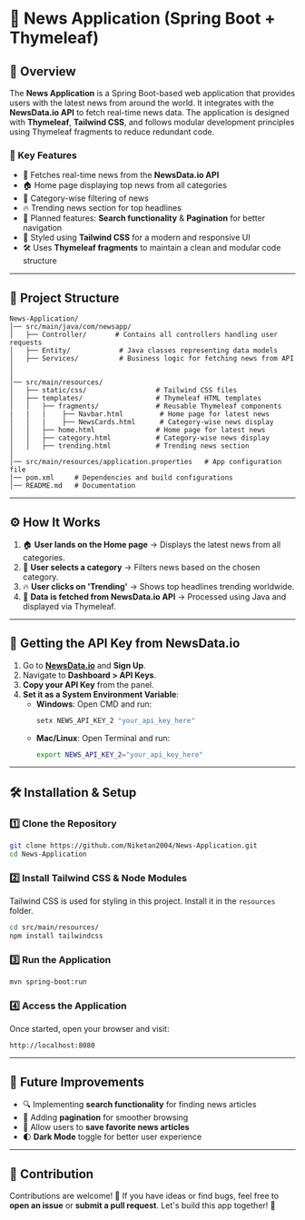 # 📰 News Application (Spring Boot + Thymeleaf)

## 🌟 Overview
The **News Application** is a Spring Boot-based web application that provides users with the latest news from around the world. It integrates with the **NewsData.io API** to fetch real-time news data. The application is designed with **Thymeleaf**, **Tailwind CSS**, and follows modular development principles using Thymeleaf fragments to reduce redundant code.

### 🎯 Key Features
- 📌 Fetches real-time news from the **NewsData.io API**
- 🏠 Home page displaying top news from all categories
- 📂 Category-wise filtering of news
- 🔥 Trending news section for top headlines
- 🔎 Planned features: **Search functionality** & **Pagination** for better navigation
- 🎨 Styled using **Tailwind CSS** for a modern and responsive UI
- 🛠 Uses **Thymeleaf fragments** to maintain a clean and modular code structure

---

## 📂 Project Structure
```
News-Application/
│── src/main/java/com/newsapp/
│   ├── Controller/       # Contains all controllers handling user requests
│   ├── Entity/            # Java classes representing data models
│   ├── Services/          # Business logic for fetching news from API
│  
│
│── src/main/resources/
│   ├── static/css/                 # Tailwind CSS files
│   ├── templates/                  # Thymeleaf HTML templates
│   │   ├── fragments/              # Reusable Thymeleaf components
|   |   |    ├── Navbar.html         # Home page for latest news
│   │   |    ├── NewsCards.html      # Category-wise news display
│   │   ├── home.html               # Home page for latest news
│   │   ├── category.html           # Category-wise news display
│   │   ├── trending.html           # Trending news section
│
│── src/main/resources/application.properties   # App configuration file
│── pom.xml     # Dependencies and build configurations
│── README.md   # Documentation
```

---

## ⚙️ How It Works
1. 🏠 **User lands on the Home page** → Displays the latest news from all categories.
2. 📂 **User selects a category** → Filters news based on the chosen category.
3. 🔥 **User clicks on 'Trending'** → Shows top headlines trending worldwide.
4. 🔄 **Data is fetched from NewsData.io API** → Processed using Java and displayed via Thymeleaf.

---

## 🔑 Getting the API Key from NewsData.io
1. Go to **[NewsData.io](https://newsdata.io/)** and **Sign Up**.
2. Navigate to **Dashboard > API Keys**.
3. **Copy your API Key** from the panel.
4. **Set it as a System Environment Variable**:
   - **Windows**: Open CMD and run:  
     ```sh
     setx NEWS_API_KEY_2 "your_api_key_here"
     ```
   - **Mac/Linux**: Open Terminal and run:  
     ```sh
     export NEWS_API_KEY_2="your_api_key_here"
     ```

---

## 🛠️ Installation & Setup
### 1️⃣ Clone the Repository
```sh
git clone https://github.com/Niketan2004/News-Application.git
cd News-Application
```

### 2️⃣ Install Tailwind CSS & Node Modules
Tailwind CSS is used for styling in this project. Install it in the `resources` folder.
```sh
cd src/main/resources/
npm install tailwindcss
```

### 3️⃣ Run the Application
```sh
mvn spring-boot:run
```

### 4️⃣ Access the Application
Once started, open your browser and visit:
```
http://localhost:8080
```

---

## 📌 Future Improvements
- 🔍 Implementing **search functionality** for finding news articles
- 📄 Adding **pagination** for smoother browsing
- 📌 Allow users to **save favorite news articles**
- 🌓 **Dark Mode** toggle for better user experience

---

## 🤝 Contribution
Contributions are welcome! 🎉 If you have ideas or find bugs, feel free to **open an issue** or **submit a pull request**. Let's build this app together! 🚀

